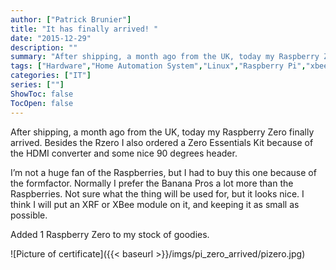 ```yaml
---
author: ["Patrick Brunier"]
title: "It has finally arrived! "
date: "2015-12-29"
description: ""
summary: "After shipping, a month ago from the UK, today my Raspberry Zero finally arrived."
tags: ["Hardware","Home Automation System","Linux","Raspberry Pi","xbee","xrf"]
categories: ["IT"]
series: [""]
ShowToc: false
TocOpen: false
---
```

After shipping, a month ago from the UK, today my Raspberry Zero finally arrived.
Besides the Rzero I also ordered a Zero Essentials Kit because of the HDMI converter and some nice 90 degrees header.

I’m not a huge fan of the Raspberries, but I had to buy this one because of the formfactor. Normally I prefer the Banana Pros a lot more than the Raspberries.
Not sure what the thing will be used for, but it looks nice.
I think I will put an XRF or XBee module on it, and keeping it as small as possible.

Added 1 Raspberry Zero to my stock of goodies.

![Picture of certificate]({{< baseurl >}}/imgs/pi_zero_arrived/pizero.jpg)

